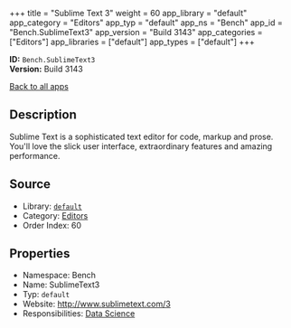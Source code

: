 ﻿+++
title = "Sublime Text 3"
weight = 60
app_library = "default"
app_category = "Editors"
app_typ = "default"
app_ns = "Bench"
app_id = "Bench.SublimeText3"
app_version = "Build 3143"
app_categories = ["Editors"]
app_libraries = ["default"]
app_types = ["default"]
+++

**ID:** `Bench.SublimeText3`  
**Version:** Build 3143  
<!--more-->

[Back to all apps](/apps/)

## Description
Sublime Text is a sophisticated text editor for code, markup and prose.
You'll love the slick user interface, extraordinary features and amazing performance.

## Source

* Library: [`default`](/app_libraries/default)
* Category: [Editors](/app_categories/editors)
* Order Index: 60

## Properties

* Namespace: Bench
* Name: SublimeText3
* Typ: `default`
* Website: <http://www.sublimetext.com/3>
* Responsibilities: [Data Science](/apps/Bench.Group.DataScience)


